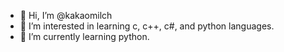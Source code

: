 - 👋 Hi, I’m @kakaomilch
- 👀 I’m interested in learning c, c++, c#, and python languages.
- 🌱 I’m currently learning python.

<!---
kakaomilch/kakaomilch is a ✨ special ✨ repository because its `README.md` (this file) appears on your GitHub profile.
You can click the Preview link to take a look at your changes.
--->
